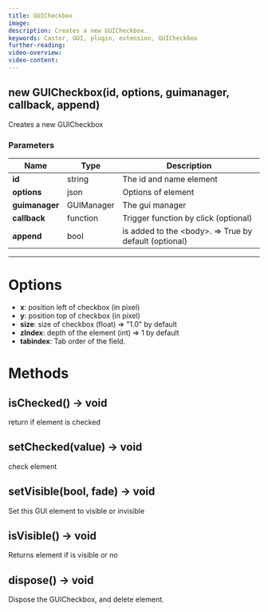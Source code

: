 ```yaml
---
title: GUICheckbox
image:  
description: Creates a new GUICheckbox.
keywords: Castor, GUI, plugin, extension, GUICheckbox
further-reading:
video-overview: 
video-content:
---
```


## new GUICheckbox(id, options, guimanager, callback, append)
Creates a new GUICheckbox

### Parameters
Name | Type | Description
---|---|---
**id** | string | The id and name element
**options** | json | Options of element
**guimanager** | GUIManager | The gui manager
**callback** | function | Trigger function by click (optional)
**append** | bool | is added to the &lt;body&gt;. =&gt; True by default (optional)
---

# Options

* **x**: position left of checkbox (in pixel)
* **y**: position top of checkbox (in pixel)
* **size**: size of checkbox (float) =&gt; "1.0" by default
* **zIndex**: depth of the element (int) =&gt; 1 by default
* **tabindex**: Tab order of the field.

# Methods

## isChecked() → void
return if element is checked

## setChecked(value) → void
check element

## setVisible(bool, fade) → void
Set this GUI element to visible or invisible

## isVisible() → void
Returns element if is visible or no

## dispose() → void
Dispose the GUICheckbox, and delete element.
